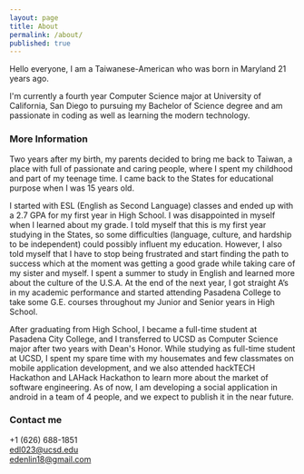 ```yaml
---
layout: page
title: About
permalink: /about/
published: true
---
```


Hello everyone, I am a Taiwanese-American who was born in Maryland 21 years ago.

I'm currently a fourth year Computer Science major at University of California, San Diego  to pursuing my Bachelor of Science degree and am passionate in coding as well as learning the modern technology.

### More Information

Two years after my birth, my parents decided to bring me back to Taiwan, a place with full of passionate and caring people, where I spent my childhood and part of my teenage time. I came back to the States for educational purpose when I was 15 years old.

I started with ESL (English as Second Language) classes and ended up with a 2.7 GPA for my first year in High School. I was disappointed in myself when I learned about my grade. I told myself that this is my first year studying in the States, so some difficulties (language, culture, and hardship to be independent) could possibly influent my education. However, I also told myself that I have to stop being frustrated and start finding the path to success which at the moment was getting a good grade while taking care of my sister and myself. I spent a summer to study in English and learned more about the culture of the U.S.A. At the end of the next year, I got straight A’s in my academic performance and started attending Pasadena College to take some G.E. courses throughout my Junior and Senior years in High School. 

After graduating from High School, I became a full-time student at Pasadena City College, and I transferred to UCSD as Computer Science major after two years with Dean's Honor. While studying as full-time student at UCSD, I spent my spare time with my housemates and few classmates on mobile application development, and we also attended hackTECH Hackathon and LAHack Hackathon to learn more about the market of software engineering. As of now, I am developing a social application in android in a team of 4 people, and we expect to publish it in the near future.


### Contact me

+1 (626) 688-1851  
[edl023@ucsd.edu](mailto:edl023@ucsd.edu)  
[edenlin18@gmail.com](mailto:edenlin18@gmail.com)